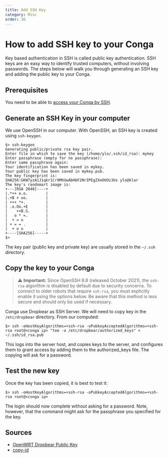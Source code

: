 ```yaml
---
title: Add SSH Key
category: Misc
order: 36
---
```


# How to add SSH key to your Conga

Key based authentication in SSH is called public key authentication. SSH keys are an easy way to identify trusted computers, without involving passwords. The steps below will walk you through generating an SSH key and adding the public key to your Conga.

## Prerequisites

You need to be able to [access your Conga by SSH](https://congatudo.cloud/pages/general/getting-started.html#root_access).

## Generate an SSH Key in your computer

We use OpenSSH in our computer. With OpenSSH, an SSH key is created using `ssh-keygen`.

```shell
$> ssh-keygen
Generating public/private rsa key pair.
Enter file in which to save the key (/home/ylo/.ssh/id_rsa): mykey
Enter passphrase (empty for no passphrase):
Enter same passphrase again:
Your identification has been saved in mykey.
Your public key has been saved in mykey.pub.
The key fingerprint is:
SHA256:GKW7yzA1J1qkr1Cr9MhUwAbHbF2NrIPEgZXeOUOz3Us ylo@klar
The key's randomart image is:
+---[RSA 2048]----+
|.*++ o.o.        |
|.+B + oo.        |
| +++ *+.         |
| .o.Oo.+E        |
|    ++B.S.       |
|   o * =.        |
|  + = o          |
| + = = .         |
|  + o o          |
+----[SHA256]-----+
$> 
```

The key pair (public key and private key) are usually stored in the `~/.ssh` directory.

## Copy the key to your Conga

> ⚠️ **Important:** Since OpenSSH 8.8 (released October 2021), the `ssh-rsa` algorithm is disabled by default due to security concerns. To connect to older robots that require `ssh-rsa`, you must explicitly enable it using the options below. Be aware that this method is less secure and should only be used if necessary.

Conga use Dropbear as SSH Server. We will need to copy key in the `/etc/dropbear` directory. From our computed:

```shell
$> ssh -oHostKeyAlgorithms=+ssh-rsa -oPubkeyAcceptedAlgorithms=+ssh-rsa root@<conga ip> "tee -a /etc/dropbear/authorized_keys" < ~/.ssh/id_rsa.pub
```

This logs into the server host, and copies keys to the server, and configures them to grant access by adding them to the authorized_keys file. The copying will ask for a password.

## Test the new key

Once the key has been copied, it is best to test it:

```shell
$> ssh -oHostKeyAlgorithms=+ssh-rsa -oPubkeyAcceptedAlgorithms=+ssh-rsa root@<conga ip>
```

The login should now complete without asking for a password. Note, however, that the command might ask for the passphrase you specified for the key.

## Sources

- [OpenWRT Dropbear Public Key](https://openwrt.org/docs/guide-user/security/dropbear.public-key.auth)
- [copy-id](https://www.ssh.com/ssh/copy-id)
